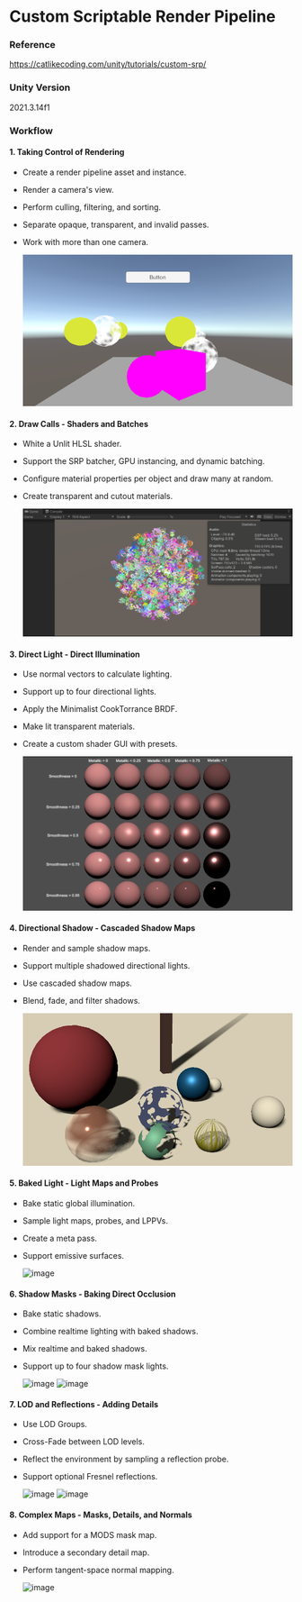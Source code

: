# Custom Scriptable Render Pipeline

### Reference
https://catlikecoding.com/unity/tutorials/custom-srp/

### Unity Version
2021.3.14f1
  
### Workflow
#### 1. Taking Control of Rendering
 * Create a render pipeline asset and instance. 
 * Render a camera's view. 
 * Perform culling, filtering, and sorting. 
 * Separate opaque, transparent, and invalid passes. 
 * Work with more than one camera.
 
    ![image](https://github.com/qkyo/CustomRenderPipeline/blob/main/Assets/RenderResultSet/Taking%20Control%20of%20Rendering.png)
    
#### 2. Draw Calls - Shaders and Batches
 * White a Unlit HLSL shader.
 * Support the SRP batcher, GPU instancing, and dynamic batching.
 * Configure material properties per object and draw many at random.
 * Create transparent and cutout materials.
 
 
    ![image](https://github.com/qkyo/CustomRenderPipeline/blob/main/Assets/RenderResultSet/Draw%20Calls%20Shaders%20and%20Batches.png)
    
#### 3. Direct Light - Direct Illumination
 * Use normal vectors to calculate lighting.
 * Support up to four directional lights.
 * Apply the Minimalist CookTorrance BRDF.
 * Make lit transparent materials.
 * Create a custom shader GUI with presets.
 
 
    ![image](https://github.com/qkyo/CustomRenderPipeline/blob/main/Assets/RenderResultSet/Directional%20Light%2C%20BRDF.png)
    
#### 4. Directional Shadow - Cascaded Shadow Maps
 * Render and sample shadow maps.
 * Support multiple shadowed directional lights.
 * Use cascaded shadow maps.
 * Blend, fade, and filter shadows.

 
    ![image](https://github.com/qkyo/CustomRenderPipeline/blob/main/Assets/RenderResultSet/Directional%20Shadows%20-%20Cascaded%20Shadow%20Maps.png)

#### 5. Baked Light - Light Maps and Probes
 * Bake static global illumination.
 * Sample light maps, probes, and LPPVs.
 * Create a meta pass.
 * Support emissive surfaces.

    ![image](https://github.com/qkyo/CustomScriptableRenderPipeline/blob/main/Assets/RenderResultSet/Baked%20Light.png)

#### 6. Shadow Masks - Baking Direct Occlusion
 * Bake static shadows.
 * Combine realtime lighting with baked shadows.
 * Mix realtime and baked shadows.
 * Support up to four shadow mask lights.

    ![image](https://github.com/qkyo/CustomScriptableRenderPipeline/blob/main/Assets/RenderResultSet/Mixed%20realtime%20and%20baked%20shadow.gif)
    ![image](https://github.com/qkyo/CustomScriptableRenderPipeline/blob/main/Assets/RenderResultSet/Mix%20shadow%20-%20Distance%20shadow%20mask%20mode.gif)

#### 7. LOD and Reflections - Adding Details
 * Use LOD Groups.
 * Cross-Fade between LOD levels.
 * Reflect the environment by sampling a reflection probe.
 * Support optional Fresnel reflections.
 
     ![image](https://github.com/qkyo/CustomScriptableRenderPipeline/blob/main/Assets/RenderResultSet/LOD%20group.gif)
     ![image](https://github.com/qkyo/CustomScriptableRenderPipeline/blob/main/Assets/RenderResultSet/Reflection%20probe%2C%20and%20Fresnel%20reflection.png)
     
     
#### 8. Complex Maps - Masks, Details, and Normals
 * Add support for a MODS mask map.
 * Introduce a secondary detail map.
 * Perform tangent-space normal mapping.
 
     ![image](https://github.com/qkyo/CustomScriptableRenderPipeline/blob/main/Assets/RenderResultSet/MODS%2C%20Detail%20and%20Normal%20Map.gif)
     
